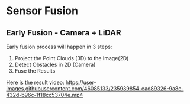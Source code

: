 # Sensor Fusion

## Early Fusion - Camera + LiDAR
Early fusion process will happen in 3 steps:

1. Project the Point Clouds (3D) to the Image(2D)
2. Detect Obstacles in 2D (Camera)
3. Fuse the Results

Here is the result video:
https://user-images.githubusercontent.com/46085133/235939854-ead89326-9a8e-432d-b96c-1f18cc53704e.mp4

